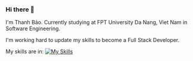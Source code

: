 ### Hi there 👋

<!--
**lomahs/lomahs** is a ✨ _special_ ✨ repository because its `README.md` (this file) appears on your GitHub profile.

Here are some ideas to get you started:

- 🔭 I’m currently working on ...
- 🌱 I’m currently learning ...
- 👯 I’m looking to collaborate on ...
- 🤔 I’m looking for help with ...
- 💬 Ask me about ...
- 📫 How to reach me: ...
- 😄 Pronouns: ...
- ⚡ Fun fact: ...
-->

I'm Thanh Bảo. Currently studying at FPT University Da Nang, Viet Nam in Software Engineering.

I'm working hard to update my skills to become a Full Stack Developer.

My skills are in:
[![My Skills](https://skillicons.dev/icons?i=java,angular,html,css,js,ts,mysql&theme=light)](https://skillicons.dev)
